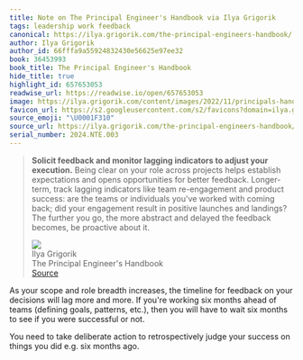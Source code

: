 ```yaml
---
title: Note on The Principal Engineer's Handbook via Ilya Grigorik
tags: leadership work feedback
canonical: https://ilya.grigorik.com/the-principal-engineers-handbook/
author: Ilya Grigorik
author_id: 66fffa9a55924832430e56625e97ee32
book: 36453993
book_title: The Principal Engineer's Handbook
hide_title: true
highlight_id: 657653053
readwise_url: https://readwise.io/open/657653053
image: https://ilya.grigorik.com/content/images/2022/11/principals-handbook-sketchnote.jpg
favicon_url: https://s2.googleusercontent.com/s2/favicons?domain=ilya.grigorik.com
source_emoji: "\U0001F310"
source_url: https://ilya.grigorik.com/the-principal-engineers-handbook/#:~:text=**Solicit%20feedback%20and,proactive%20about%20it.
serial_number: 2024.NTE.003
---
```

> **Solicit feedback and monitor lagging indicators to adjust your execution.** Being clear on your role across projects helps establish expectations and opens opportunities for better feedback. Longer-term, track lagging indicators like team re-engagement and product success: are the teams or individuals you've worked with coming back; did your engagement result in positive launches and landings? The further you go, the more abstract and delayed the feedback becomes, be proactive about it.
> <div class="quoteback-footer"><div class="quoteback-avatar"><img class="mini-favicon" src="https://s2.googleusercontent.com/s2/favicons?domain=ilya.grigorik.com"></div><div class="quoteback-metadata"><div class="metadata-inner"><span style="display:none">FROM:</span><div aria-label="Ilya Grigorik" class="quoteback-author"> Ilya Grigorik</div><div aria-label="The Principal Engineer's Handbook" class="quoteback-title"> The Principal Engineer's Handbook</div></div></div><div class="quoteback-backlink"><a target="_blank" aria-label="go to the full text of this quotation" rel="noopener" href="https://ilya.grigorik.com/the-principal-engineers-handbook/#:~:text=**Solicit%20feedback%20and,proactive%20about%20it." class="quoteback-arrow"> Source</a></div></div>

As your scope and role breadth increases, the timeline for feedback on your decisions will lag more and more. If you're working six months ahead of teams (defining goals, patterns, etc.), then you will have to wait six months to see if you were successful or not.

You need to take deliberate action to retrospectively judge your success on things you did e.g. six months ago.